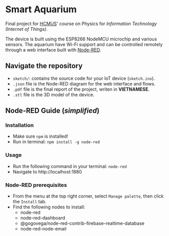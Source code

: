 # Smart Aquarium
Final project for [HCMUS](https://en.hcmus.edu.vn/)' course on Physics for *Information Technology (Internet of Things)*.

The device is built using the ESP8266 NodeMCU microchip and various sensors. 
The aquarium have Wi-Fi support and can be controlled remotely through a web interface built with [Node-RED](https://nodered.org/).

## Navigate the repository
- `sketch/`: contains the source code for your IoT device (`sketch.ino`).
- `.json` file is the Node-RED diagram for the web interface and flows.
- `.pdf` file is the final report of the project, writen in **VIETNAMESE**.
- `.stl` file is the 3D model of the device.

## Node-RED Guide (*simplified*)
### Installation
- Make sure `npm` is installed!
- Run in terminal: `npm install -g node-red`
### Usage
- Run the following command in your terminal: `node-red`
- Navigate to http://localhost:1880

### Node-RED prerequisites
- From the menu at the top right corner, select `Manage palette`, then click the `Install` tab.
- Find the following nodes to install:
   - node-red
   - node-red-dashboard
   - @gogovega/node-red-contrib-firebase-realtime-database
   - node-red-node-email
